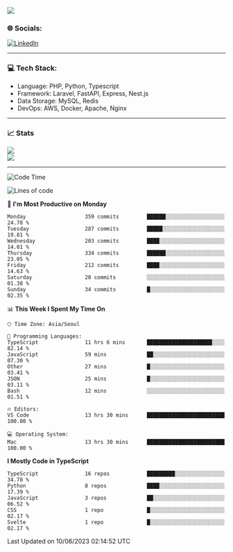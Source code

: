 <!--[![](https://visitcount.itsvg.in/api?id=jin-wk&icon=7&color=12)](https://visitcount.itsvg.in)-->
<!--[![Hits](https://hits.seeyoufarm.com/api/count/incr/badge.svg?url=https%3A%2F%2Fgithub.com%2Fjin-wk&count_bg=%235F625C&title_bg=%23555555&icon=github.svg&icon_color=%23E7E7E7&title=Hits&edge_flat=false)](https://hits.seeyoufarm.com)-->
![](https://komarev.com/ghpvc/?username=jin-wk&color=lightgrey&style=for-the-badge)

### 🌐 Socials:
[![LinkedIn](https://img.shields.io/badge/LinkedIn-%230077B5.svg?logo=linkedin&logoColor=white)](https://linkedin.com/in/jinwook-lee-242625241) 

---

### 💻 Tech Stack:
  - Language: PHP, Python, Typescript
  - Framework: Laravel, FastAPI, Express, Nest.js
  - Data Storage: MySQL, Redis
  - DevOps: AWS, Docker, Apache, Nginx

---

### 📈 Stats
![](https://github-readme-stats.vercel.app/api?username=jin-wk&theme=dark&hide_border=true&include_all_commits=true&count_private=true)<br/>
![](https://github-readme-streak-stats.herokuapp.com/?user=jin-wk&theme=dark&hide_border=true)<br/>

---

<!--START_SECTION:waka-->
![Code Time](http://img.shields.io/badge/Code%20Time-603%20hrs%2045%20mins-blue)

![Lines of code](https://img.shields.io/badge/From%20Hello%20World%20I%27ve%20Written-644.8%20thousand%20lines%20of%20code-blue)

📅 **I'm Most Productive on Monday** 

```text
Monday                   359 commits         ██████░░░░░░░░░░░░░░░░░░░   24.78 % 
Tuesday                  287 commits         █████░░░░░░░░░░░░░░░░░░░░   19.81 % 
Wednesday                203 commits         ████░░░░░░░░░░░░░░░░░░░░░   14.01 % 
Thursday                 334 commits         ██████░░░░░░░░░░░░░░░░░░░   23.05 % 
Friday                   212 commits         ████░░░░░░░░░░░░░░░░░░░░░   14.63 % 
Saturday                 20 commits          ░░░░░░░░░░░░░░░░░░░░░░░░░   01.38 % 
Sunday                   34 commits          █░░░░░░░░░░░░░░░░░░░░░░░░   02.35 % 
```


📊 **This Week I Spent My Time On** 

```text
🕑︎ Time Zone: Asia/Seoul

💬 Programming Languages: 
TypeScript               11 hrs 6 mins       █████████████████████░░░░   82.14 % 
JavaScript               59 mins             ██░░░░░░░░░░░░░░░░░░░░░░░   07.30 % 
Other                    27 mins             █░░░░░░░░░░░░░░░░░░░░░░░░   03.41 % 
JSON                     25 mins             █░░░░░░░░░░░░░░░░░░░░░░░░   03.11 % 
Bash                     12 mins             ░░░░░░░░░░░░░░░░░░░░░░░░░   01.51 % 

🔥 Editors: 
VS Code                  13 hrs 30 mins      █████████████████████████   100.00 % 

💻 Operating System: 
Mac                      13 hrs 30 mins      █████████████████████████   100.00 % 
```

**I Mostly Code in TypeScript** 

```text
TypeScript               16 repos            █████████░░░░░░░░░░░░░░░░   34.78 % 
Python                   8 repos             ████░░░░░░░░░░░░░░░░░░░░░   17.39 % 
JavaScript               3 repos             ██░░░░░░░░░░░░░░░░░░░░░░░   06.52 % 
CSS                      1 repo              █░░░░░░░░░░░░░░░░░░░░░░░░   02.17 % 
Svelte                   1 repo              █░░░░░░░░░░░░░░░░░░░░░░░░   02.17 % 
```




 Last Updated on 10/06/2023 02:14:52 UTC
<!--END_SECTION:waka-->
